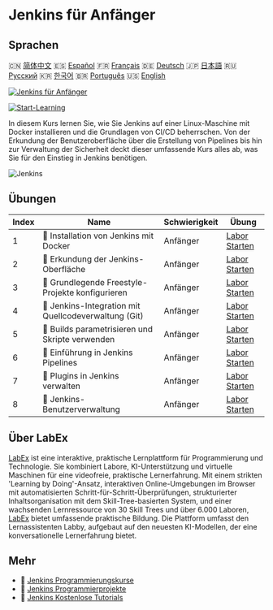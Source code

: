 # Jenkins für Anfänger

## Sprachen

🇨🇳 [简体中文](README_zh.md) 🇪🇸 [Español](README_es.md) 🇫🇷 [Français](README_fr.md) 🇩🇪 [Deutsch](README_de.md) 🇯🇵 [日本語](README_ja.md) 🇷🇺 [Русский](README_ru.md) 🇰🇷 [한국어](README_ko.md) 🇧🇷 [Português](README_pt.md) 🇺🇸 [English](README.md) 

[![Jenkins für Anfänger](https://cover-creator.labex.io/jenkins-for-beginners.png?lang=de)](https://labex.io/de/courses/jenkins-for-beginners)

[![Start-Learning](https://img.shields.io/badge/Start-Learning-whitesmoke?style=for-the-badge)](https://labex.io/de/courses/jenkins-for-beginners)

In diesem Kurs lernen Sie, wie Sie Jenkins auf einer Linux-Maschine mit Docker installieren und die Grundlagen von CI/CD beherrschen. Von der Erkundung der Benutzeroberfläche über die Erstellung von Pipelines bis hin zur Verwaltung der Sicherheit deckt dieser umfassende Kurs alles ab, was Sie für den Einstieg in Jenkins benötigen.

![Jenkins](https://img.shields.io/badge/Jenkins-whitesmoke?style=for-the-badge&logo=jenkins)


## Übungen

|   Index | Name                                                  | Schwierigkeit   | Übung                                                                                                                                                        |
|---------|-------------------------------------------------------|-----------------|--------------------------------------------------------------------------------------------------------------------------------------------------------------|
|       1 | 🧩  Installation von Jenkins mit Docker               | Anfänger        | <a target='_blank' href='https://labex.io/de/labs/jenkins-installing-jenkins-with-docker-391174?course=jenkins-for-beginners'>Labor Starten</a>              |
|       2 | 🧩  Erkundung der Jenkins-Oberfläche                  | Anfänger        | <a target='_blank' href='https://labex.io/de/labs/jenkins-exploring-the-jenkins-interface-595303?course=jenkins-for-beginners'>Labor Starten</a>             |
|       3 | 🧩  Grundlegende Freestyle-Projekte konfigurieren     | Anfänger        | <a target='_blank' href='https://labex.io/de/labs/jenkins-configuring-basic-freestyle-projects-595302?course=jenkins-for-beginners'>Labor Starten</a>        |
|       4 | 🧩  Jenkins-Integration mit Quellcodeverwaltung (Git) | Anfänger        | <a target='_blank' href='https://labex.io/de/labs/jenkins-integrating-jenkins-with-source-control-git-595304?course=jenkins-for-beginners'>Labor Starten</a> |
|       5 | 🧩  Builds parametrisieren und Skripte verwenden      | Anfänger        | <a target='_blank' href='https://labex.io/de/labs/jenkins-parameterizing-builds-and-using-scripts-595308?course=jenkins-for-beginners'>Labor Starten</a>     |
|       6 | 🧩  Einführung in Jenkins Pipelines                   | Anfänger        | <a target='_blank' href='https://labex.io/de/labs/jenkins-introduction-to-jenkins-pipelines-595305?course=jenkins-for-beginners'>Labor Starten</a>           |
|       7 | 🧩  Plugins in Jenkins verwalten                      | Anfänger        | <a target='_blank' href='https://labex.io/de/labs/jenkins-managing-plugins-in-jenkins-595307?course=jenkins-for-beginners'>Labor Starten</a>                 |
|       8 | 🧩  Jenkins-Benutzerverwaltung                        | Anfänger        | <a target='_blank' href='https://labex.io/de/labs/jenkins-jenkins-user-management-391302?course=jenkins-for-beginners'>Labor Starten</a>                     |

## Über LabEx

[LabEx](https://labex.io) ist eine interaktive, praktische Lernplattform für Programmierung und Technologie. Sie kombiniert Labore, KI-Unterstützung und virtuelle Maschinen für eine videofreie, praktische Lernerfahrung. Mit einem strikten 'Learning by Doing'-Ansatz, interaktiven Online-Umgebungen im Browser mit automatisierten Schritt-für-Schritt-Überprüfungen, strukturierter Inhaltsorganisation mit dem Skill-Tree-basierten System, und einer wachsenden Lernressource von 30 Skill Trees und über 6.000 Laboren, [LabEx](https://labex.io) bietet umfassende praktische Bildung. Die Plattform umfasst den Lernassistenten Labby, aufgebaut auf den neuesten KI-Modellen, der eine konversationelle Lernerfahrung bietet.

## Mehr

- 🔗 [Jenkins Programmierungskurse](https://github.com/labex-labs/awesome-programming-courses)
- 🔗 [Jenkins Programmierprojekte](https://github.com/labex-labs/awesome-programming-projects)
- 🔗 [Jenkins Kostenlose Tutorials](https://github.com/labex-labs/jenkins-free-tutorials)

